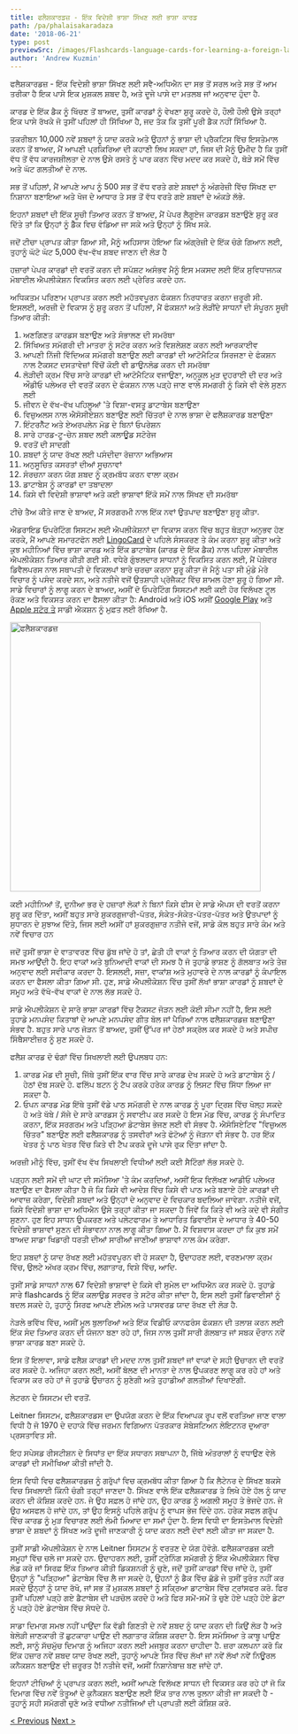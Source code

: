 ```yaml
---
title: ਫਲੈਸ਼ਕਾਰਡਜ਼ - ਇੱਕ ਵਿਦੇਸ਼ੀ ਭਾਸ਼ਾ ਸਿੱਖਣ ਲਈ ਭਾਸ਼ਾ ਕਾਰਡ
path: /pa/phalaisakaradaza
date: '2018-06-21'
type: post
previewSrc: /images/Flashcards-language-cards-for-learning-a-foreign-language.-The-best-method-of-memorizing-words.jpg
author: 'Andrew Kuzmin'
---
```


ਫਲੈਸ਼ਕਾਰਡਜ਼ - ਇੱਕ ਵਿਦੇਸ਼ੀ ਭਾਸ਼ਾ ਸਿੱਖਣ ਲਈ ਸਵੈ-ਅਧਿਐਨ ਦਾ ਸਭ ਤੋਂ ਸਰਲ ਅਤੇ ਸਭ ਤੋਂ ਆਮ ਤਰੀਕਾ ਹੈ ਇਕ ਪਾਸੇ ਇਕ ਮੁਸ਼ਕਲ ਸ਼ਬਦ ਹੈ, ਅਤੇ ਦੂਜੇ ਪਾਸੇ ਦਾ ਮਤਲਬ ਜਾਂ ਅਨੁਵਾਦ ਹੁੰਦਾ ਹੈ.

ਕਾਰਡ ਦੇ ਇੱਕ ਡੈਕ ਨੂੰ ਖਿੱਚਣ ਤੋਂ ਬਾਅਦ, ਤੁਸੀਂ ਕਾਰਡਾਂ ਨੂੰ ਵੇਖਣਾ ਸ਼ੁਰੂ ਕਰਦੇ ਹੋ, ਹੌਲੀ ਹੌਲੀ ਉਸੇ ਤਰ੍ਹਾਂ ਇਕ ਪਾਸੇ ਰੱਖਕੇ ਜੋ ਤੁਸੀਂ ਪਹਿਲਾਂ ਹੀ ਸਿੱਖਿਆ ਹੈ, ਜਦ ਤੱਕ ਕਿ ਤੁਸੀਂ ਪੂਰੀ ਡੈਕ ਨਹੀਂ ਸਿੱਖਿਆ ਹੈ.

ਤਕਰੀਬਨ 10,000 ਨਵੇਂ ਸ਼ਬਦਾਂ ਨੂੰ ਯਾਦ ਕਰਕੇ ਅਤੇ ਉਹਨਾਂ ਨੂੰ ਭਾਸ਼ਾ ਦੀ ਪ੍ਰੈਕਟਿਸ ਵਿੱਚ ਇਸਤੇਮਾਲ ਕਰਨ ਤੋਂ ਬਾਅਦ, ਮੈਂ ਆਪਣੀ ਪ੍ਰਕਿਰਿਆ ਦੀ ਕਹਾਣੀ ਲਿਖ ਸਕਦਾ ਹਾਂ, ਜਿਸ ਦੀ ਮੈਨੂੰ ਉਮੀਦ ਹੈ ਕਿ ਤੁਸੀਂ ਵੱਧ ਤੋਂ ਵੱਧ ਕਾਰਜਸ਼ੀਲਤਾ ਦੇ ਨਾਲ ਉਸੇ ਰਸਤੇ ਨੂੰ ਪਾਰ ਕਰਨ ਵਿੱਚ ਮਦਦ ਕਰ ਸਕਦੇ ਹੋ, ਥੋੜੇ ਸਮੇਂ ਵਿੱਚ ਅਤੇ ਘੱਟ ਗਲਤੀਆਂ ਦੇ ਨਾਲ.

ਸਭ ਤੋਂ ਪਹਿਲਾਂ, ਮੈਂ ਆਪਣੇ ਆਪ ਨੂੰ 500 ਸਭ ਤੋਂ ਵੱਧ ਵਰਤੇ ਗਏ ਸ਼ਬਦਾਂ ਨੂੰ ਅੰਗਰੇਜ਼ੀ ਵਿੱਚ ਸਿੱਖਣ ਦਾ ਨਿਸ਼ਾਨਾ ਬਣਾਇਆ ਅਤੇ ਖੋਜ ਦੇ ਆਧਾਰ ਤੇ ਸਭ ਤੋਂ ਵੱਧ ਵਰਤੇ ਗਏ ਸ਼ਬਦਾਂ ਦੇ ਅੰਕੜੇ ਲੱਭੇ.

ਇਹਨਾਂ ਸ਼ਬਦਾਂ ਦੀ ਇੱਕ ਸੂਚੀ ਤਿਆਰ ਕਰਨ ਤੋਂ ਬਾਅਦ, ਮੈਂ ਪੇਪਰ ਲੈਗੂਏਜ ਕਾਰਡਸ ਬਣਾਉਣੇ ਸ਼ੁਰੂ ਕਰ ਦਿੱਤੇ ਤਾਂ ਕਿ ਉਨ੍ਹਾਂ ਨੂੰ ਡੈੱਕ ਵਿਚ ਵੰਡਿਆ ਜਾ ਸਕੇ ਅਤੇ ਉਨ੍ਹਾਂ ਨੂੰ ਸਿੱਖ ਸਕੇ.

ਜਦੋਂ ਟੀਚਾ ਪ੍ਰਾਪਤ ਕੀਤਾ ਗਿਆ ਸੀ, ਮੈਨੂੰ ਅਹਿਸਾਸ ਹੋਇਆ ਕਿ ਅੰਗ੍ਰੇਜ਼ੀ ਦੇ ਇੱਕ ਚੰਗੇ ਗਿਆਨ ਲਈ, ਤੁਹਾਨੂੰ ਘੱਟੋ ਘੱਟ 5,000 ਵੱਖ-ਵੱਖ ਸ਼ਬਦ ਜਾਣਨ ਦੀ ਲੋੜ ਹੈ

ਹਜ਼ਾਰਾਂ ਪੇਪਰ ਕਾਰਡਾਂ ਦੀ ਵਰਤੋਂ ਕਰਨ ਦੀ ਸਪੱਸ਼ਟ ਅਸੰਭਵ ਮੈਨੂੰ ਇਸ ਮਕਸਦ ਲਈ ਇੱਕ ਸੁਵਿਧਾਜਨਕ ਮੋਬਾਈਲ ਐਪਲੀਕੇਸ਼ਨ ਵਿਕਸਿਤ ਕਰਨ ਲਈ ਪ੍ਰੇਰਿਤ ਕਰਦੇ ਹਨ.

ਅਧਿਕਤਮ ਪਰਿਣਾਮ ਪ੍ਰਾਪਤ ਕਰਨ ਲਈ ਮਹੱਤਵਪੂਰਨ ਫੰਕਸ਼ਨ ਨਿਰਧਾਰਤ ਕਰਨਾ ਜ਼ਰੂਰੀ ਸੀ. ਇਸਲਈ, ਅਰਜ਼ੀ ਦੇ ਵਿਕਾਸ ਨੂੰ ਸ਼ੁਰੂ ਕਰਨ ਤੋਂ ਪਹਿਲਾਂ, ਮੈਂ ਫੰਕਸ਼ਨਾਂ ਅਤੇ ਲੋੜੀਂਦੇ ਸਾਧਨਾਂ ਦੀ ਸੰਪੂਰਨ ਸੂਚੀ ਤਿਆਰ ਕੀਤੀ:

1. ਅਣਗਿਣਤ ਕਾਰਡਸ ਬਣਾਉਣ ਅਤੇ ਸੰਭਾਲਣ ਦੀ ਸਮਰੱਥਾ
2. ਸਿੱਖਿਅਤ ਸਮੱਗਰੀ ਦੀ ਮਾਤਰਾ ਨੂੰ ਸਟੋਰ ਕਰਨ ਅਤੇ ਵਿਸ਼ਲੇਸ਼ਣ ਕਰਨ ਲਈ ਆਰਕਾਈਵ
3. ਆਪਣੀ ਨਿੱਜੀ ਵਿੱਦਿਅਕ ਸਮੱਗਰੀ ਬਣਾਉਣ ਲਈ ਕਾਰਡਾਂ ਦੀ ਆਟੋਮੈਟਿਕ ਸਿਰਜਣਾ ਦੇ ਫੰਕਸ਼ਨ ਨਾਲ ਟੈਕਸਟ ਦਸਤਾਵੇਜ਼ਾਂ ਵਿੱਚੋਂ ਕੋਈ ਵੀ ਡਾਉਨਲੋਡ ਕਰਨ ਦੀ ਸਮਰੱਥਾ
4. ਲੋੜੀਦੀ ਕ੍ਰਮ ਵਿੱਚ ਸਾਰੇ ਕਾਰਡਾਂ ਦੀ ਆਟੋਮੈਟਿਕ ਵਜਾਉਣਾ, ਅਨੁਕੂਲ ਮੁੜ ਦੁਹਰਾਈ ਦੀ ਦਰ ਅਤੇ ਔਡੀਓ ਪਲੇਅਰ ਦੀ ਵਰਤੋਂ ਕਰਨ ਦੇ ਫੰਕਸ਼ਨ ਨਾਲ ਪੜ੍ਹੇ ਜਾਣ ਵਾਲੇ ਸਮਗਰੀ ਨੂੰ ਕਿਸੇ ਵੀ ਵੇਲੇ ਸੁਣਨ ਲਈ
5. ਜੀਵਨ ਦੇ ਵੱਖ-ਵੱਖ ਪਹਿਲੂਆਂ 'ਤੇ ਵਿਸ਼ਾ-ਵਸਤੂ ਡਾਟਾਬੇਸ ਬਣਾਉਣਾ
6. ਵਿਜ਼ੁਅਲਸ ਨਾਲ ਐਸੋਸੀਏਸ਼ਨ ਬਣਾਉਣ ਲਈ ਚਿੱਤਰਾਂ ਦੇ ਨਾਲ ਭਾਸ਼ਾ ਦੇ ਫਲੈਸ਼ਕਾਰਡ ਬਣਾਉਣਾ
7. ਇੰਟਰਨੈੱਟ ਅਤੇ ਏਅਰਪਲੇਨ ਮੋਡ ਦੇ ਬਿਨਾਂ ਓਪਰੇਸ਼ਨ
8. ਸਾਰੇ ਹਾਰਡ-ਟੂ-ਚੇਨ ਸ਼ਬਦ ਲਈ ਕਲਾਊਡ ਸਟੋਰੇਜ
9. ਵਰਤੋਂ ਦੀ ਸਾਦਗੀ
10. ਸ਼ਬਦਾਂ ਨੂੰ ਯਾਦ ਰੱਖਣ ਲਈ ਪਸੰਦੀਦਾ ਰੋਜ਼ਾਨਾ ਅਭਿਆਸ
11. ਅਨੁਸੂਚਿਤ ਕਸਰਤਾਂ ਦੀਆਂ ਸੂਚਨਾਵਾਂ
12. ਸੰਰਚਨਾ ਕਰਨ ਯੋਗ ਸ਼ਬਦ ਨੂੰ ਕ੍ਰਮਬੱਧ ਕਰਨ ਵਾਲਾ ਕ੍ਰਮ
13. ਡਾਟਾਬੇਸ ਨੂੰ ਕਾਰਡਾਂ ਦਾ ਤਬਾਦਲਾ
14. ਕਿਸੇ ਵੀ ਵਿਦੇਸ਼ੀ ਭਾਸ਼ਾਵਾਂ ਅਤੇ ਕਈ ਭਾਸ਼ਾਵਾਂ ਇੱਕੋ ਸਮੇਂ ਨਾਲ ਸਿੱਖਣ ਦੀ ਸਮਰੱਥਾ

ਟੀਚੇ ਤੈਅ ਕੀਤੇ ਜਾਣ ਦੇ ਬਾਅਦ, ਮੈਂ ਸਰਗਰਮੀ ਨਾਲ ਇੱਕ ਨਵਾਂ ਉਤਪਾਦ ਬਣਾਉਣਾ ਸ਼ੁਰੂ ਕੀਤਾ.

ਐਡਰਾਇਡ ਓਪਰੇਟਿੰਗ ਸਿਸਟਮ ਲਈ ਐਪਲੀਕੇਸ਼ਨਾਂ ਦਾ ਵਿਕਾਸ ਕਰਨ ਵਿੱਚ ਬਹੁਤ ਥੋੜ੍ਹਾ ਅਨੁਭਵ ਹੋਣ ਕਰਕੇ, ਮੈਂ ਆਪਣੇ ਸਮਾਰਟਫੋਨ ਲਈ <a href="https://lingocard.com" target="_blank" rel="noopener">LingoCard</a> ਦੇ ਪਹਿਲੇ ਸੰਸਕਰਣ ਤੇ ਕੰਮ ਕਰਨਾ ਸ਼ੁਰੂ ਕੀਤਾ ਅਤੇ ਕੁਝ ਮਹੀਨਿਆਂ ਵਿੱਚ ਭਾਸ਼ਾ ਕਾਰਡ ਅਤੇ ਇੱਕ ਡਾਟਾਬੇਸ (ਕਾਰਡ ਦੇ ਇੱਕ ਡੈਕ) ਨਾਲ ਪਹਿਲਾ ਮੋਬਾਈਲ ਐਪਲੀਕੇਸ਼ਨ ਤਿਆਰ ਕੀਤੀ ਗਈ ਸੀ. ਵਧੇਰੇ ਗੁੰਝਲਦਾਰ ਸਾਧਨਾਂ ਨੂੰ ਵਿਕਸਿਤ ਕਰਨ ਲਈ, ਮੈਂ ਪੇਸ਼ੇਵਰ ਡਿਵੈਲਪਰਸ ਨਾਲ ਸਥਾਪਤੀ ਦੇ ਵਿਕਲਪਾਂ ਬਾਰੇ ਚਰਚਾ ਕਰਨਾ ਸ਼ੁਰੂ ਕੀਤਾ ਜੋ ਮੈਨੂੰ ਪਤਾ ਸੀ ਮੁੰਡੇ ਮੇਰੇ ਵਿਚਾਰ ਨੂੰ ਪਸੰਦ ਕਰਦੇ ਸਨ, ਅਤੇ ਨਤੀਜੇ ਵਜੋਂ ਉਤਸ਼ਾਹੀ ਪ੍ਰੋਜੈਕਟ ਵਿੱਚ ਸ਼ਾਮਲ ਹੋਣਾ ਸ਼ੁਰੂ ਹੋ ਗਿਆ ਸੀ. ਸਾਡੇ ਵਿਚਾਰਾਂ ਨੂੰ ਲਾਗੂ ਕਰਨ ਦੇ ਬਾਅਦ, ਅਸੀਂ ਦੋ ਓਪਰੇਟਿੰਗ ਸਿਸਟਮਾਂ ਲਈ ਕਈ ਹੋਰ ਵਿਲੱਖਣ ਟੂਲ ਰੋਕਣ ਅਤੇ ਵਿਕਸਤ ਕਰਨ ਦਾ ਫੈਸਲਾ ਕੀਤਾ ਹੈ: Android ਅਤੇ iOS ਅਸੀਂ <a href="https://play.google.com/store/apps/details?id=com.lingocard.lingocard" target="_blank" rel="noopener">Google Play</a> ਅਤੇ <a href="https://itunes.apple.com/us/app/lingocard/id1217076835?mt=8" target="_blank" rel="noopener">Apple ਸਟੋਰ ਤੇ</a> ਸਾਡੀ ਐਕਸ਼ਨ ਨੂੰ ਮੁਫ਼ਤ ਲਈ ਰੱਖਿਆ ਹੈ.

<img class="aligncenter wp-image-7109" src="../images/2018/05/LingoCard-play.png" alt="ਫਲੈਸ਼ਕਾਰਡਜ਼" width="453" height="487" />

ਕਈ ਮਹੀਨਿਆਂ ਤੋਂ, ਦੁਨੀਆ ਭਰ ਦੇ ਹਜ਼ਾਰਾਂ ਲੋਕਾਂ ਨੇ ਬਿਨਾਂ ਕਿਸੇ ਫੀਸ ਦੇ ਸਾਡੇ ਐਪਸ ਦੀ ਵਰਤੋਂ ਕਰਨਾ ਸ਼ੁਰੂ ਕਰ ਦਿੱਤਾ, ਅਸੀਂ ਬਹੁਤ ਸਾਰੇ ਸ਼ੁਕਰਗੁਜਾਰੀ-ਪੱਤਰ, ਸੰਕੇਤ-ਸੰਕੇਤ-ਪੱਤਰ-ਪੱਤਰ ਅਤੇ ਉਤਪਾਦਾਂ ਨੂੰ ਸੁਧਾਰਨ ਦੇ ਸੁਝਾਅ ਦਿੱਤੇ, ਜਿਸ ਲਈ ਅਸੀਂ ਹਾਂ ਸ਼ੁਕਰਗੁਜ਼ਾਰ ਨਤੀਜੇ ਵਜੋਂ, ਸਾਡੇ ਕੋਲ ਬਹੁਤ ਸਾਰੇ ਕੰਮ ਅਤੇ ਨਵੇਂ ਵਿਚਾਰ ਹਨ

ਜਦੋਂ ਤੁਸੀਂ ਭਾਸ਼ਾ ਦੇ ਵਾਤਾਵਰਣ ਵਿੱਚ ਡੁੱਬ ਜਾਂਦੇ ਹੋ ਤਾਂ, ਛੇਤੀ ਹੀ ਵਾਕਾਂ ਨੂੰ ਤਿਆਰ ਕਰਨ ਦੀ ਯੋਗਤਾ ਦੀ ਸਮਝ ਆਉਂਦੀ ਹੈ. ਇਹ ਵਾਕਾਂ ਅਤੇ ਬੁਨਿਆਦੀ ਵਾਕਾਂ ਦੀ ਸਮਝ ਹੈ ਜੋ ਤੁਹਾਡੇ ਭਾਸ਼ਣ ਨੂੰ ਗੱਲਬਾਤ ਅਤੇ ਤੇਜ਼ ਅਨੁਵਾਦ ਲਈ ਸਵੀਕਾਰ ਕਰਦਾ ਹੈ. ਇਸਲਈ, ਸਜ਼ਾ, ਵਾਕਾਂਸ਼ ਅਤੇ ਮੁਹਾਵਰੇ ਦੇ ਨਾਲ ਕਾਰਡਾਂ ਨੂੰ ਕੰਪਾਇਲ ਕਰਨ ਦਾ ਫੈਸਲਾ ਕੀਤਾ ਗਿਆ ਸੀ. ਹੁਣ, ਸਾਡੇ ਐਪਲੀਕੇਸ਼ਨ ਵਿੱਚ ਤੁਸੀਂ ਲੱਖਾਂ ਭਾਸ਼ਾ ਕਾਰਡਾਂ ਨੂੰ ਸ਼ਬਦਾਂ ਦੇ ਸਮੂਹ ਅਤੇ ਵੱਖੋ-ਵੱਖ ਵਾਕਾਂ ਦੇ ਨਾਲ ਲੱਭ ਸਕਦੇ ਹੋ.

ਸਾਡੇ ਐਪਲੀਕੇਸ਼ਨ ਦੇ ਸਾਰੇ ਭਾਸ਼ਾ ਕਾਰਡਾਂ ਵਿੱਚ ਟੈਕਸਟ ਜੋੜਨ ਲਈ ਕੋਈ ਸੀਮਾ ਨਹੀਂ ਹੈ, ਇਸ ਲਈ ਤੁਹਾਡੇ ਮਨਪਸੰਦ ਕਿਤਾਬਾਂ ਦੇ ਆਪਣੇ ਮਨਪਸੰਦ ਗੀਤ ਬੋਲ ਜਾਂ ਪੈਰਿਆਂ ਨਾਲ ਫਲੈਸ਼ਕਾਰਡਜ਼ ਬਣਾਉਣਾ ਸੰਭਵ ਹੈ. ਬਹੁਤ ਸਾਰੇ ਪਾਠ ਜੋੜਨ ਤੋਂ ਬਾਅਦ, ਤੁਸੀਂ ਉੱਪਰ ਜਾਂ ਹੇਠਾਂ ਸਕ੍ਰੋਲ ਕਰ ਸਕਦੇ ਹੋ ਅਤੇ ਸਪੀਚ ਸਿੰਥੈਸਾਈਜ਼ਰ ਨੂੰ ਸੁਣ ਸਕਦੇ ਹੋ.

ਫਲੈਸ਼ ਕਾਰਡ ਦੋ ਢੰਗਾਂ ਵਿੱਚ ਸਿਖਲਾਈ ਲਈ ਉਪਲਬਧ ਹਨ:

1. ਕਾਰਡ ਮੋਡ ਦੀ ਸੂਚੀ, ਜਿੱਥੇ ਤੁਸੀਂ ਇੱਕ ਵਾਰ ਵਿੱਚ ਸਾਰੇ ਕਾਰਡ ਦੇਖ ਸਕਦੇ ਹੋ ਅਤੇ ਡਾਟਾਬੇਸ ਨੂੰ / ਹੇਠਾਂ ਦੱਬ ਸਕਦੇ ਹੋ. ਫਲਿੱਪ ਬਟਨ ਨੂੰ ਟੈਪ ਕਰਕੇ ਹਰੇਕ ਕਾਰਡ ਨੂੰ ਲਿਸਟ ਵਿੱਚ ਸਿੱਧਾ ਲਿਆ ਜਾ ਸਕਦਾ ਹੈ.
2. ਓਪਨ ਕਾਰਡ ਮੋਡ ਇੱਥੇ ਤੁਸੀਂ ਵੱਡੇ ਪਾਠ ਸਮੱਗਰੀ ਦੇ ਨਾਲ ਕਾਰਡ ਨੂੰ ਪੂਰਾ ਦ੍ਰਿਸ਼ ਵਿੱਚ ਖੋਲ੍ਹ ਸਕਦੇ ਹੋ ਅਤੇ ਖੱਬੇ / ਸੱਜੇ ਦੇ ਸਾਰੇ ਕਾਰਡਸ ਨੂੰ ਸਵਾਈਪ ਕਰ ਸਕਦੇ ਹੋ ਇਸ ਮੋਡ ਵਿੱਚ, ਕਾਰਡ ਨੂੰ ਸੰਪਾਦਿਤ ਕਰਨਾ, ਇੱਕ ਸਰਗਰਮ ਅਤੇ ਪੜ੍ਹਿਆ ਡੇਟਾਬੇਸ ਭੇਜਣ ਲਈ ਵੀ ਸੰਭਵ ਹੈ. ਐਸੋਸਿਏਟਿਵ "ਵਿਜ਼ੁਅਲ ਚਿੱਤਰ" ਬਣਾਉਣ ਲਈ ਫਲੈਸ਼ਕਾਰਡ ਨੂੰ ਤਸਵੀਰਾਂ ਅਤੇ ਫੋਟੋਆਂ ਨੂੰ ਜੋੜਨਾ ਵੀ ਸੰਭਵ ਹੈ. ਹਰ ਇੱਕ ਖੇਤਰ ਨੂੰ ਪਾਠ ਖੇਤਰ ਵਿੱਚ ਕਿਤੇ ਵੀ ਟੈਪ ਕਰਕੇ ਦੂਜੇ ਪਾਸੇ ਰੁਕ ਦਿੱਤਾ ਜਾਂਦਾ ਹੈ.

ਅਰਜ਼ੀ ਮੀਨੂੰ ਵਿੱਚ, ਤੁਸੀਂ ਵੱਖ ਵੱਖ ਸਿਖਲਾਈ ਵਿਧੀਆਂ ਲਈ ਕਈ ਸੈਟਿੰਗਾਂ ਲੱਭ ਸਕਦੇ ਹੋ.

ਪੜ੍ਹਨ ਲਈ ਸਮੇਂ ਦੀ ਘਾਟ ਦੀ ਸਮੱਸਿਆ 'ਤੇ ਕੰਮ ਕਰਦਿਆਂ, ਅਸੀਂ ਇਕ ਵਿਲੱਖਣ ਆਡੀਓ ਪਲੇਅਰ ਬਣਾਉਣ ਦਾ ਫੈਸਲਾ ਕੀਤਾ ਹੈ ਜੋ ਕਿ ਕਿਸੇ ਵੀ ਆਦੇਸ਼ ਵਿੱਚ ਕਿਸੇ ਵੀ ਪਾਠ ਅਤੇ ਬਣਾਏ ਹੋਏ ਕਾਰਡਾਂ ਦੀ ਆਵਾਜ਼ ਕਰੇਗਾ, ਵਿਦੇਸ਼ੀ ਸ਼ਬਦਾਂ ਅਤੇ ਉਨ੍ਹਾਂ ਦੇ ਅਨੁਵਾਦ ਦੇ ਵਿਚਕਾਰ ਬਦਲਿਆ ਜਾਵੇਗਾ. ਨਤੀਜੇ ਵਜੋਂ, ਕਿਸੇ ਵਿਦੇਸ਼ੀ ਭਾਸ਼ਾ ਦਾ ਅਧਿਐਨ ਉਸੇ ਤਰ੍ਹਾਂ ਕੀਤਾ ਜਾ ਸਕਦਾ ਹੈ ਜਿਵੇਂ ਕਿ ਕਿਤੇ ਵੀ ਅਤੇ ਕਦੇ ਵੀ ਸੰਗੀਤ ਸੁਣਨਾ. ਹੁਣ ਇਹ ਸਾਧਨ ਉਪਕਰਣ ਅਤੇ ਪਲੇਟਫਾਰਮ ਤੇ ਆਧਾਰਿਤ ਡਿਵਾਈਸ ਦੇ ਆਧਾਰ ਤੇ 40-50 ਵਿਦੇਸ਼ੀ ਭਾਸ਼ਾਵਾਂ ਸੁਣਨ ਦੀ ਸੰਭਾਵਨਾ ਨਾਲ ਲਾਗੂ ਕੀਤਾ ਗਿਆ ਹੈ. ਮੈਂ ਵਿਸ਼ਵਾਸ ਕਰਦਾ ਹਾਂ ਕਿ ਕੁਝ ਸਮੇਂ ਬਾਅਦ ਸਾਡਾ ਖਿਡਾਰੀ ਧਰਤੀ ਦੀਆਂ ਸਾਰੀਆਂ ਜਾਣੀਆਂ ਭਾਸ਼ਾਵਾਂ ਨਾਲ ਕੰਮ ਕਰੇਗਾ.

ਇਹ ਸ਼ਬਦਾਂ ਨੂੰ ਯਾਦ ਰੱਖਣ ਲਈ ਮਹੱਤਵਪੂਰਨ ਵੀ ਹੋ ਸਕਦਾ ਹੈ, ਉਦਾਹਰਣ ਲਈ, ਵਰਣਮਾਲਾ ਕ੍ਰਮ ਵਿੱਚ, ਉਲਟੇ ਅੱਖਰ ਕ੍ਰਮ ਵਿੱਚ, ਲਗਾਤਾਰ, ਵਿਸ਼ੇ ਵਿੱਚ, ਆਦਿ.

ਤੁਸੀਂ ਸਾਡੇ ਸਾਧਨਾਂ ਨਾਲ 67 ਵਿਦੇਸ਼ੀ ਭਾਸ਼ਾਵਾਂ ਦੇ ਕਿਸੇ ਵੀ ਸੁਮੇਲ ਦਾ ਅਧਿਐਨ ਕਰ ਸਕਦੇ ਹੋ. ਤੁਹਾਡੇ ਸਾਰੇ flashcards ਨੂੰ ਇੱਕ ਕਲਾਉਡ ਸਰਵਰ ਤੇ ਸਟੋਰ ਕੀਤਾ ਜਾਂਦਾ ਹੈ, ਇਸ ਲਈ ਤੁਸੀਂ ਡਿਵਾਈਸਾਂ ਨੂੰ ਬਦਲ ਸਕਦੇ ਹੋ, ਤੁਹਾਨੂੰ ਸਿਰਫ ਆਪਣੇ ਈਮੇਲ ਅਤੇ ਪਾਸਵਰਡ ਯਾਦ ਰੱਖਣ ਦੀ ਲੋੜ ਹੈ.

ਨੇੜਲੇ ਭਵਿੱਖ ਵਿੱਚ, ਅਸੀਂ ਮੂਲ ਬੁਲਾਰਿਆਂ ਅਤੇ ਇੱਕ ਵਿਡੀਓ ਕਾਨਫਰੰਸ ਫੰਕਸ਼ਨ ਦੀ ਤਲਾਸ਼ ਕਰਨ ਲਈ ਇੱਕ ਸੰਦ ਤਿਆਰ ਕਰਨ ਦੀ ਯੋਜਨਾ ਬਣਾ ਰਹੇ ਹਾਂ, ਜਿਸ ਨਾਲ ਤੁਸੀਂ ਸਾਰੀ ਗੱਲਬਾਤ ਜਾਂ ਸਬਕ ਦੌਰਾਨ ਨਵੇਂ ਭਾਸ਼ਾ ਕਾਰਡ ਬਣਾ ਸਕਦੇ ਹੋ.

ਇਸ ਤੋਂ ਇਲਾਵਾ, ਸਾਡੇ ਫਲੈਸ਼ ਕਾਰਡਾਂ ਦੀ ਮਦਦ ਨਾਲ ਤੁਸੀਂ ਸ਼ਬਦਾਂ ਜਾਂ ਵਾਕਾਂ ਦੇ ਸਹੀ ਉਚਾਰਨ ਦੀ ਵਰਤੋਂ ਕਰ ਸਕਦੇ ਹੋ. ਅਜਿਹਾ ਕਰਨ ਲਈ, ਅਸੀਂ ਬੋਲਣ ਦੀ ਮਾਨਤਾ ਦੇ ਨਾਲ ਉਪਕਰਣ ਲਾਗੂ ਕਰ ਰਹੇ ਹਾਂ ਅਤੇ ਵਿਕਾਸ ਕਰ ਰਹੇ ਹਾਂ ਜੋ ਤੁਹਾਡੇ ਉਚਾਰਨ ਨੂੰ ਸੁਣੇਗੀ ਅਤੇ ਤੁਹਾਡੀਆਂ ਗਲਤੀਆਂ ਦਿਖਾਏਗੀ.

ਲੇਟਰਨ ਦੇ ਸਿਸਟਮ ਦੀ ਵਰਤੋਂ.

Leitner ਸਿਸਟਮ, ਫਲੈਸ਼ਕਾਰਡਸ ਦਾ ਉਪਯੋਗ ਕਰਨ ਦੇ ਇੱਕ ਵਿਆਪਕ ਰੂਪ ਵਲੋਂ ਵਰਤਿਆ ਜਾਣ ਵਾਲਾ ਵਿਧੀ ਹੈ ਜੋ 1970 ਦੇ ਦਹਾਕੇ ਵਿੱਚ ਜਰਮਨ ਵਿਗਿਆਨ ਪੱਤਰਕਾਰ ਸੇਬੇਸਟਿਅਨ ਲੇਇਟਨਰ ਦੁਆਰਾ ਪ੍ਰਸਤਾਵਿਤ ਸੀ.

ਇਹ ਸਪੇਸਡ ਰੀਸਟੀਸ਼ਨ ਦੇ ਸਿਧਾਂਤ ਦਾ ਇੱਕ ਸਧਾਰਨ ਸਥਾਪਨਾ ਹੈ, ਜਿੱਥੇ ਅੰਤਰਾਲਾਂ ਨੂੰ ਵਧਾਉਣ ਵੇਲੇ ਕਾਰਡਾਂ ਦੀ ਸਮੀਖਿਆ ਕੀਤੀ ਜਾਂਦੀ ਹੈ.

ਇਸ ਵਿਧੀ ਵਿਚ ਫਲੈਸ਼ਕਾਰਡਜ਼ ਨੂੰ ਗਰੁੱਪਾਂ ਵਿਚ ਕ੍ਰਮਬੱਧ ਕੀਤਾ ਗਿਆ ਹੈ ਕਿ ਲੈਟੇਨਰ ਦੇ ਸਿੱਖਣ ਬਕਸੇ ਵਿਚ ਸਿਖਲਾਈ ਕਿੰਨੀ ਚੰਗੀ ਤਰ੍ਹਾਂ ਜਾਣਦਾ ਹੈ. ਸਿੱਖਣ ਵਾਲੇ ਇੱਕ ਫਲੈਸ਼ਕਾਰਡ ਤੇ ਲਿਖੇ ਹੋਏ ਹੱਲ ਨੂੰ ਯਾਦ ਕਰਨ ਦੀ ਕੋਸ਼ਿਸ਼ ਕਰਦੇ ਹਨ. ਜੇ ਉਹ ਸਫ਼ਲ ਹੋ ਜਾਂਦੇ ਹਨ, ਉਹ ਕਾਰਡ ਨੂੰ ਅਗਲੀ ਸਮੂਹ ਤੇ ਭੇਜਦੇ ਹਨ. ਜੇ ਉਹ ਅਸਫਲ ਹੋ ਜਾਂਦੇ ਹਨ, ਤਾਂ ਉਹ ਇਸਨੂੰ ਪਹਿਲੇ ਗਰੁੱਪ ਨੂੰ ਵਾਪਸ ਭੇਜ ਦਿੰਦੇ ਹਨ. ਹਰੇਕ ਸਫਲ ਗਰੁੱਪ ਵਿੱਚ ਕਾਰਡ ਨੂੰ ਮੁੜ ਵਿਚਾਰਣ ਲਈ ਲੰਮੀ ਮਿਆਦ ਦਾ ਸਮਾਂ ਹੁੰਦਾ ਹੈ. ਇਸ ਵਿਧੀ ਦਾ ਇਸਤੇਮਾਲ ਵਿਦੇਸ਼ੀ ਭਾਸ਼ਾ ਦੇ ਸ਼ਬਦਾਂ ਨੂੰ ਸਿੱਖਣ ਅਤੇ ਦੂਜੀ ਜਾਣਕਾਰੀ ਨੂੰ ਯਾਦ ਕਰਨ ਲਈ ਦੋਵਾਂ ਲਈ ਕੀਤਾ ਜਾ ਸਕਦਾ ਹੈ.

ਤੁਸੀਂ ਸਾਡੀ ਐਪਲੀਕੇਸ਼ਨ ਦੇ ਨਾਲ Leitner ਸਿਸਟਮ ਨੂੰ ਵਰਤਣ ਦੇ ਯੋਗ ਹੋਵੋਗੇ. ਫਲੈਸ਼ਕਾਰਡਜ਼ ਕਈ ਸਮੂਹਾਂ ਵਿੱਚ ਚਲੇ ਜਾ ਸਕਦੇ ਹਨ. ਉਦਾਹਰਨ ਲਈ, ਤੁਸੀਂ ਟ੍ਰੇਨਿੰਗ ਸਮੱਗਰੀ ਨੂੰ ਇੱਕ ਐਪਲੀਕੇਸ਼ਨ ਵਿੱਚ ਲੋਡ ਕਰੋ ਜਾਂ ਸਿਰਫ਼ ਇੱਕ ਤਿਆਰ ਕੀਤੀ ਡਿਕਸ਼ਨਰੀ ਨੂੰ ਚੁਣੋ, ਜਦੋਂ ਤੁਸੀਂ ਕਾਰਡਾਂ ਵਿੱਚ ਜਾਂਦੇ ਹੋ, ਤੁਸੀਂ ਉਨ੍ਹਾਂ ਨੂੰ "ਪੜ੍ਹਿਆ" ਡੇਟਾਬੇਸ ਵਿੱਚ ਲੈ ਜਾ ਸਕਦੇ ਹੋ, ਉਹਨਾਂ ਨੂੰ ਡੈਕ ਵਿੱਚ ਛੱਡੋ ਜੇ ਤੁਸੀਂ ਤੁਰੰਤ ਨਹੀਂ ਕਰ ਸਕਦੇ ਉਨ੍ਹਾਂ ਨੂੰ ਯਾਦ ਰੱਖੋ, ਜਾਂ ਸਭ ਤੋਂ ਮੁਸ਼ਕਲ ਸ਼ਬਦਾਂ ਨੂੰ ਸਕ੍ਰਿਆ ਡਾਟਾਬੇਸ ਵਿੱਚ ਟ੍ਰਾਂਸਫਰ ਕਰੋ. ਫਿਰ ਤੁਸੀਂ ਪਹਿਲਾਂ ਪੜ੍ਹੇ ਗਏ ਡੈਟਾਬੇਸ ਦੀ ਪੜਚੋਲ ਕਰਦੇ ਹੋ ਅਤੇ ਫਿਰ ਸਮੇਂ-ਸਮੇਂ ਤੇ ਚੁਣੇ ਹੋਏ ਪੜ੍ਹੇ ਹੋਏ ਡੇਟਾ ਨੂੰ ਪੜ੍ਹੇ ਹੋਏ ਡੇਟਾਬੇਸ ਵਿੱਚ ਸੋਧਦੇ ਹੋ.

ਸਾਡਾ ਦਿਮਾਗ ਸਮਝ ਨਹੀਂ ਪਾਉਂਦਾ ਕਿ ਵੱਡੀ ਗਿਣਤੀ ਦੇ ਨਵੇਂ ਸ਼ਬਦ ਨੂੰ ਯਾਦ ਕਰਨ ਦੀ ਕਿਉਂ ਲੋੜ ਹੈ ਅਤੇ ਬੇਲੋੜੀ ਜਾਣਕਾਰੀ ਤੋਂ ਛੁਟਕਾਰਾ ਪਾਉਣ ਦੀ ਲਗਾਤਾਰ ਕੋਸ਼ਿਸ਼ ਕਰਦਾ ਹੈ. ਇਸ ਸਮੱਸਿਆ ਤੇ ਕਾਬੂ ਪਾਉਣ ਲਈ, ਸਾਨੂੰ ਸੱਚਮੁੱਚ ਦਿਮਾਗ ਨੂੰ ਅਜਿਹਾ ਕਰਨ ਲਈ ਮਜਬੂਰ ਕਰਨਾ ਚਾਹੀਦਾ ਹੈ. ਜ਼ਰਾ ਕਲਪਨਾ ਕਰੋ ਕਿ ਇੱਕ ਹਜ਼ਾਰ ਨਵੇਂ ਸ਼ਬਦ ਯਾਦ ਰੱਖਣ ਲਈ, ਤੁਹਾਨੂੰ ਆਪਣੇ ਸਿਰ ਵਿੱਚ ਲੱਖਾਂ ਜਾਂ ਨਵੇਂ ਲੱਖਾਂ ਨਵੇਂ ਨਿਊਰਲ ਕਨੈਕਸ਼ਨ ਬਣਾਉਣ ਦੀ ਜ਼ਰੂਰਤ ਹੈ! ਨਤੀਜੇ ਵਜੋਂ, ਅਸੀਂ ਨਿਸ਼ਾਨੇਬਾਜ਼ ਬਣ ਜਾਂਦੇ ਹਾਂ.

ਇਹਨਾਂ ਟੀਚਿਆਂ ਨੂੰ ਪ੍ਰਾਪਤ ਕਰਨ ਲਈ, ਅਸੀਂ ਆਪਣੇ ਵਿਲੱਖਣ ਸਾਧਨ ਦੀ ਵਿਕਸਤ ਕਰ ਰਹੇ ਹਾਂ ਜੋ ਕਿ ਦਿਮਾਗ ਵਿੱਚ ਨਵੇਂ ਤੰਤੂਆਂ ਦੇ ਕੁਨੈਕਸ਼ਨ ਬਣਾਉਣ ਲਈ ਇੱਕ ਤਾਰ ਨਾਲ ਤੁਲਨਾ ਕੀਤੀ ਜਾ ਸਕਦੀ ਹੈ - ਤੁਹਾਨੂੰ ਸਹੀ ਸਮੱਗਰੀ ਚੁਣੋ ਅਤੇ ਵਧੀਆ ਨਤੀਜਿਆਂ ਦੀ ਪ੍ਰਾਪਤੀ ਲਈ ਕੋਸ਼ਿਸ਼ ਕਰੋ.

<a href="/pa/agarezi-nu-kivem-teza-hona-hai">< Previous</a> <a href="/pa/sabadavali-nu-kivem-sudharia-jae">Next ></a>
